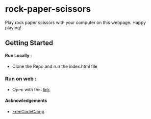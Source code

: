 # rock-paper-scissors
Play rock paper scissors with your computer on this webpage. Happy playing!

## Getting Started
#### Run Locally :
+ Clone the Repo and run the index.html file 
### Run on web : 
+ Open with this [link](https://tinyurl.com/1rpsgame)

#### Acknowledgements
+ [FreeCodeCamp](https://www.freecodecamp.org)
